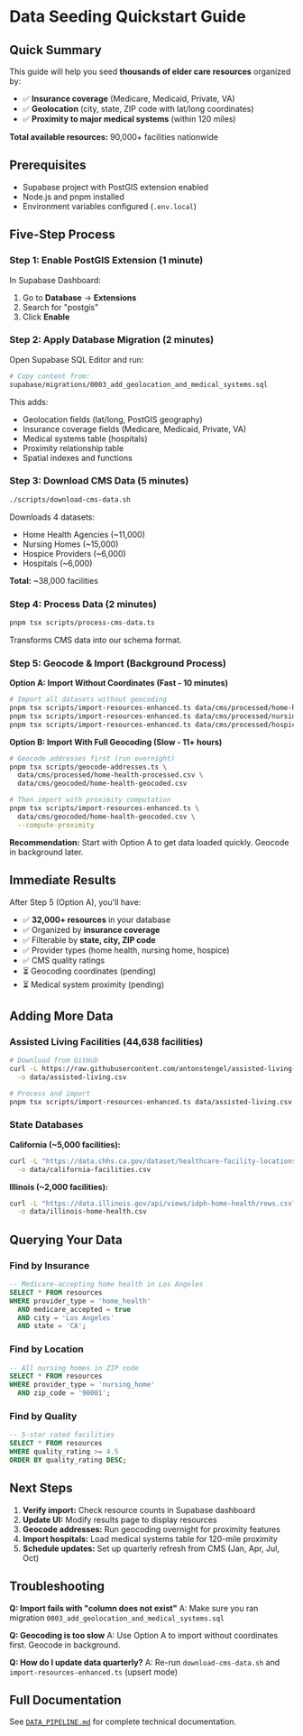 # Data Seeding Quickstart Guide

## Quick Summary

This guide will help you seed **thousands of elder care resources** organized by:
- ✅ **Insurance coverage** (Medicare, Medicaid, Private, VA)
- ✅ **Geolocation** (city, state, ZIP code with lat/long coordinates)
- ✅ **Proximity to major medical systems** (within 120 miles)

**Total available resources:** 90,000+ facilities nationwide

## Prerequisites

- Supabase project with PostGIS extension enabled
- Node.js and pnpm installed
- Environment variables configured (`.env.local`)

## Five-Step Process

### Step 1: Enable PostGIS Extension (1 minute)

In Supabase Dashboard:
1. Go to **Database** → **Extensions**
2. Search for "postgis"
3. Click **Enable**

### Step 2: Apply Database Migration (2 minutes)

Open Supabase SQL Editor and run:

```bash
# Copy content from:
supabase/migrations/0003_add_geolocation_and_medical_systems.sql
```

This adds:
- Geolocation fields (lat/long, PostGIS geography)
- Insurance coverage fields (Medicare, Medicaid, Private, VA)
- Medical systems table (hospitals)
- Proximity relationship table
- Spatial indexes and functions

### Step 3: Download CMS Data (5 minutes)

```bash
./scripts/download-cms-data.sh
```

Downloads 4 datasets:
- Home Health Agencies (~11,000)
- Nursing Homes (~15,000)
- Hospice Providers (~6,000)
- Hospitals (~6,000)

**Total:** ~38,000 facilities

### Step 4: Process Data (2 minutes)

```bash
pnpm tsx scripts/process-cms-data.ts
```

Transforms CMS data into our schema format.

### Step 5: Geocode & Import (Background Process)

**Option A: Import Without Coordinates (Fast - 10 minutes)**

```bash
# Import all datasets without geocoding
pnpm tsx scripts/import-resources-enhanced.ts data/cms/processed/home-health-processed.csv
pnpm tsx scripts/import-resources-enhanced.ts data/cms/processed/nursing-homes-processed.csv
pnpm tsx scripts/import-resources-enhanced.ts data/cms/processed/hospice-processed.csv
```

**Option B: Import With Full Geocoding (Slow - 11+ hours)**

```bash
# Geocode addresses first (run overnight)
pnpm tsx scripts/geocode-addresses.ts \
  data/cms/processed/home-health-processed.csv \
  data/cms/geocoded/home-health-geocoded.csv

# Then import with proximity computation
pnpm tsx scripts/import-resources-enhanced.ts \
  data/cms/geocoded/home-health-geocoded.csv \
  --compute-proximity
```

**Recommendation:** Start with Option A to get data loaded quickly. Geocode in background later.

## Immediate Results

After Step 5 (Option A), you'll have:
- ✅ **32,000+ resources** in your database
- ✅ Organized by **insurance coverage**
- ✅ Filterable by **state, city, ZIP code**
- ✅ Provider types (home health, nursing home, hospice)
- ✅ CMS quality ratings
- ⏳ Geocoding coordinates (pending)
- ⏳ Medical system proximity (pending)

## Adding More Data

### Assisted Living Facilities (44,638 facilities)

```bash
# Download from GitHub
curl -L https://raw.githubusercontent.com/antonstengel/assisted-living-data/main/assisted-living-facilities.csv \
  -o data/assisted-living.csv

# Process and import
pnpm tsx scripts/import-resources-enhanced.ts data/assisted-living.csv
```

### State Databases

**California (~5,000 facilities):**
```bash
curl -L "https://data.chhs.ca.gov/dataset/healthcare-facility-locations/resource/your-resource-id/download/facilities.csv" \
  -o data/california-facilities.csv
```

**Illinois (~2,000 facilities):**
```bash
curl -L "https://data.illinois.gov/api/views/idph-home-health/rows.csv?accessType=DOWNLOAD" \
  -o data/illinois-home-health.csv
```

## Querying Your Data

### Find by Insurance

```sql
-- Medicare-accepting home health in Los Angeles
SELECT * FROM resources
WHERE provider_type = 'home_health'
  AND medicare_accepted = true
  AND city = 'Los Angeles'
  AND state = 'CA';
```

### Find by Location

```sql
-- All nursing homes in ZIP code
SELECT * FROM resources
WHERE provider_type = 'nursing_home'
  AND zip_code = '90001';
```

### Find by Quality

```sql
-- 5-star rated facilities
SELECT * FROM resources
WHERE quality_rating >= 4.5
ORDER BY quality_rating DESC;
```

## Next Steps

1. **Verify import:** Check resource counts in Supabase dashboard
2. **Update UI:** Modify results page to display resources
3. **Geocode addresses:** Run geocoding overnight for proximity features
4. **Import hospitals:** Load medical systems table for 120-mile proximity
5. **Schedule updates:** Set up quarterly refresh from CMS (Jan, Apr, Jul, Oct)

## Troubleshooting

**Q: Import fails with "column does not exist"**
A: Make sure you ran migration `0003_add_geolocation_and_medical_systems.sql`

**Q: Geocoding is too slow**
A: Use Option A to import without coordinates first. Geocode in background.

**Q: How do I update data quarterly?**
A: Re-run `download-cms-data.sh` and `import-resources-enhanced.ts` (upsert mode)

## Full Documentation

See [`DATA_PIPELINE.md`](./DATA_PIPELINE.md) for complete technical documentation.
